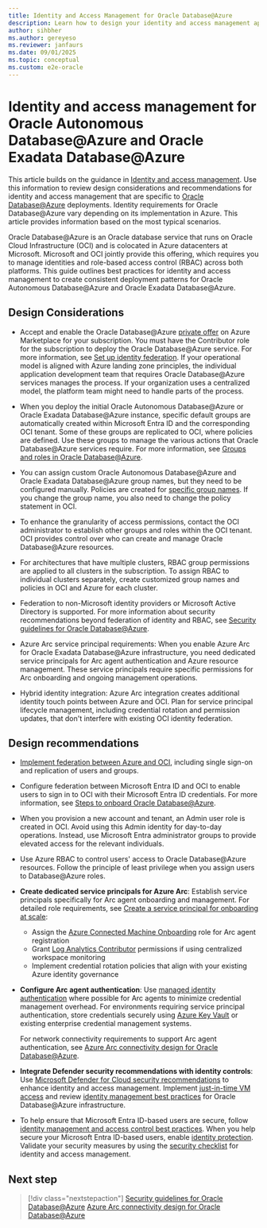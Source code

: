 ```yaml
---
title: Identity and Access Management for Oracle Database@Azure
description: Learn how to design your identity and access management approach for Oracle Database@Azure by focusing on security measures, user access, and system integration best practices.
author: sihbher
ms.author: gereyeso
ms.reviewer: janfaurs
ms.date: 09/01/2025
ms.topic: conceptual
ms.custom: e2e-oracle
---
```


# Identity and access management for Oracle Autonomous Database@Azure and Oracle Exadata Database@Azure

This article builds on the guidance in [Identity and access management](/azure/cloud-adoption-framework/ready/landing-zone/design-area/identity-access). Use this information to review design considerations and recommendations for identity and access management that are specific to [Oracle Database@Azure](/azure/oracle/oracle-db/database-overview) deployments. Identity requirements for Oracle Database@Azure vary depending on its implementation in Azure. This article provides information based on the most typical scenarios.

Oracle Database@Azure is an Oracle database service that runs on Oracle Cloud Infrastructure (OCI) and is colocated in Azure datacenters at Microsoft. Microsoft and OCI jointly provide this offering, which requires you to manage identities and role-based access control (RBAC) across both platforms. This guide outlines best practices for identity and access management to create consistent deployment patterns for Oracle Autonomous Database@Azure and Oracle Exadata Database@Azure.

## Design Considerations

- Accept and enable the Oracle Database@Azure [private offer](/marketplace/private-offers-overview) on Azure Marketplace for your subscription. You must have the Contributor role for the subscription to deploy the Oracle Database@Azure service. For more information, see [Set up identity federation](https://docs.oracle.com/iaas/Content/database-at-azure/oaaonboard-task-8.htm#oaaonboard_task_8). If your operational model is aligned with Azure landing zone principles, the individual application development team that requires Oracle Database@Azure services manages the process. If your organization uses a centralized model, the platform team might need to handle parts of the process.

- When you deploy the initial Oracle Autonomous Database@Azure or Oracle Exadata Database@Azure instance, specific default groups are automatically created within Microsoft Entra ID and the corresponding OCI tenant. Some of these groups are replicated to OCI, where policies are defined. Use these groups to manage the various actions that Oracle Database@Azure services require. For more information, see [Groups and roles in Oracle Database@Azure](/azure/oracle/oracle-db/oracle-database-groups-roles).

- You can assign custom Oracle Autonomous Database@Azure and Oracle Exadata Database@Azure group names, but they need to be configured manually. Policies are created for [specific group names](/azure/oracle/oracle-db/oracle-database-groups-roles). If you change the group name, you also need to change the policy statement in OCI.

- To enhance the granularity of access permissions, contact the OCI administrator to establish other groups and roles within the OCI tenant. OCI provides control over who can create and manage Oracle Database@Azure resources.

- For architectures that have multiple clusters, RBAC group permissions are applied to all clusters in the subscription. To assign RBAC to individual clusters separately, create customized group names and policies in OCI and Azure for each cluster.

- Federation to non-Microsoft identity providers or Microsoft Active Directory is supported. For more information about security recommendations beyond federation of identity and RBAC, see [Security guidelines for Oracle Database@Azure](./oracle-security-overview-odaa.md).

- Azure Arc service principal requirements: When you enable Azure Arc for Oracle Exadata Database@Azure infrastructure, you need dedicated service principals for Arc agent authentication and Azure resource management. These service principals require specific permissions for Arc onboarding and ongoing management operations.

- Hybrid identity integration: Azure Arc integration creates additional identity touch points between Azure and OCI. Plan for service principal lifecycle management, including credential rotation and permission updates, that don't interfere with existing OCI identity federation.

## Design recommendations

- [Implement federation between Azure and OCI](https://docs.oracle.com/iaas/Content/Identity/tutorials/azure_ad/lifecycle_azure/01-config-azure-template.htm#config-azure-template), including single sign-on and replication of users and groups.

- Configure federation between Microsoft Entra ID and OCI to enable users to sign in to OCI with their Microsoft Entra ID credentials. For more information, see [Steps to onboard Oracle Database@Azure](/azure/oracle/oracle-db/onboard-oracle-database#steps-to-onboard-oracle-databaseazure).

- When you provision a new account and tenant, an Admin user role is created in OCI. Avoid using this Admin identity for day-to-day operations. Instead, use Microsoft Entra administrator groups to provide elevated access for the relevant individuals.

- Use Azure RBAC to control users' access to Oracle Database@Azure resources. Follow the principle of least privilege when you assign users to Database@Azure roles.

- **Create dedicated service principals for Azure Arc**: Establish service principals specifically for Arc agent onboarding and management. For detailed role requirements, see [Create a service principal for onboarding at scale](/azure/azure-arc/servers/onboard-service-principal):
  - Assign the [Azure Connected Machine Onboarding](/azure/role-based-access-control/built-in-roles#azure-connected-machine-onboarding) role for Arc agent registration
  - Grant [Log Analytics Contributor](/azure/role-based-access-control/built-in-roles#log-analytics-contributor) permissions if using centralized workspace monitoring
  - Implement credential rotation policies that align with your existing Azure identity governance

- **Configure Arc agent authentication**: Use [managed identity authentication](/azure/azure-arc/servers/managed-identity-authentication) where possible for Arc agents to minimize credential management overhead. For environments requiring service principal authentication, store credentials securely using [Azure Key Vault](/azure/key-vault/general/overview) or existing enterprise credential management systems.

    For network connectivity requirements to support Arc agent authentication, see [Azure Arc connectivity design for Oracle Database@Azure](azure-arc-connectivity-design.md).

- **Integrate Defender security recommendations with identity controls**: Use [Microsoft Defender for Cloud security recommendations](/azure/defender-for-cloud/security-policy-concept) to enhance identity and access management. Implement [just-in-time VM access](/azure/defender-for-cloud/just-in-time-access-usage) and review [identity management best practices](/azure/security/fundamentals/identity-management-best-practices) for Oracle Database@Azure infrastructure.

- To help ensure that Microsoft Entra ID-based users are secure, follow [identity management and access control best practices](/azure/security/fundamentals/identity-management-best-practices). When you help secure your Microsoft Entra ID-based users, enable [identity protection](/entra/id-protection/overview-identity-protection). Validate your security measures by using the [security checklist](/azure/security/fundamentals/steps-secure-identity) for identity and access management.


## Next step

> [!div class="nextstepaction"]
> [Security guidelines for Oracle Database@Azure](./oracle-security-overview-odaa.md)
> [Azure Arc connectivity design for Oracle Database@Azure](./azure-arc-connectivity-design.md)
